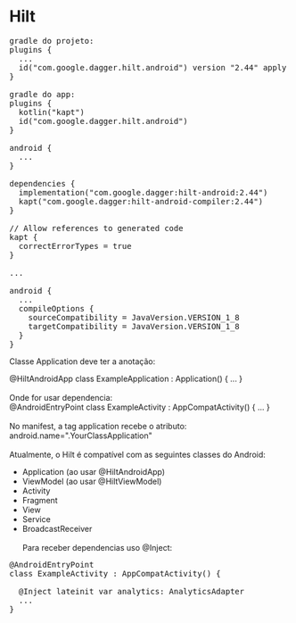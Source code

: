 # Hilt


<pre>
gradle do projeto:
plugins {
  ...
  id("com.google.dagger.hilt.android") version "2.44" apply false
}

gradle do app:
plugins {
  kotlin("kapt")
  id("com.google.dagger.hilt.android")
}

android {
  ...
}

dependencies {
  implementation("com.google.dagger:hilt-android:2.44")
  kapt("com.google.dagger:hilt-android-compiler:2.44")
}

// Allow references to generated code
kapt {
  correctErrorTypes = true
}

...

android {
  ...
  compileOptions {
    sourceCompatibility = JavaVersion.VERSION_1_8
    targetCompatibility = JavaVersion.VERSION_1_8
  }
}
</pre>

Classe Application deve ter a anotação:

@HiltAndroidApp
class ExampleApplication : Application() { ... }
<br><br>
Onde for usar dependencia:<br>
@AndroidEntryPoint
class ExampleActivity : AppCompatActivity() { ... }<br><br>
No manifest, a tag application recebe o atributo:<br>
android.name=".YourClassApplication"<br><br>
Atualmente, o Hilt é compatível com as seguintes classes do Android:
<br>
- Application (ao usar @HiltAndroidApp)
- ViewModel (ao usar @HiltViewModel)
- Activity
- Fragment
- View
- Service
- BroadcastReceiver
<br><br>
Para receber dependencias uso @Inject:<br>
<pre>
@AndroidEntryPoint
class ExampleActivity : AppCompatActivity() {

  @Inject lateinit var analytics: AnalyticsAdapter
  ...
}
</pre>




